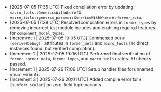 * [2025-07-05 17:35 UTC] Fixed compilation error by updating `macro_tools::GenericsWithWhere` to `macro_tools::generic_params::GenericsWithWhere` in `former_meta`.
* [2025-07-05 17:38 UTC] Resolved compilation errors in `former_types` by removing incorrect test module includes and enabling required features for `component_model_types`.
*   [Increment 1 | 2025-07-05 19:05 UTC] Commented out `#[derive(Debug)]` attributes in `former_meta` and `macro_tools` (no direct instances found, but verified compilation).
*   [Increment 2 | 2025-07-05 19:06 UTC] Performed final verification of `former`, `former_meta`, `former_types`, and `macro_tools` crates. All checks passed.
* [Increment 1 | 2025-07-26 17:06 UTC] Setup handler files for unnamed enum variants.
* [Increment 3 | 2025-07-26 20:01 UTC] Added compile error for `#[subform_scalar]` on zero-field tuple variants.